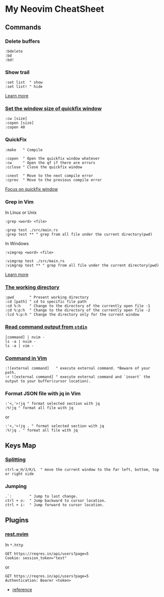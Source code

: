 # My Neovim CheatSheet

## Commands

### Delete buffers

```plain
:bdelete
:bd
:bd!
```

### Show trail

```plain
:set list  " show
:set list! " hide
```

[Learn more](https://vi.stackexchange.com/questions/31811/neovim-lua-config-how-to-append-to-listchars)

### [Set the window size of quickfix window](https://stackoverflow.com/questions/42217825/vim-how-to-set-the-window-size-of-quickfix-window)

```plain
:cw [size]
:copen [size]
:copen 40
```

### QuickFix

```plain
:make   " Compile

:copen  " Open the quickfix window whatever
:cw     " Open the qf if there are errors
:cclose " Close the quickfix window

:cnext  " Move to the next compile error
:cprev  " Move to the previous compile error
```

[Focus on quickfix window](https://www.reddit.com/r/vim/comments/hfovi6/how_can_i_keep_my_cursor_intact_in_quickfix_list/)

### Grep in Vim

In Linux or Unix

```plain
:grep <word> <file>

:grep test ./src/main.rs
:grep test ** " grep from all file under the current directory(pwd)
```

In Windows

```plain
:vimgrep <word> <file>

:vimgrep test ./src/main.rs
:vimgrep test ** " grep from all file under the current directory(pwd)
```

[Learn more](https://zhuanlan.zhihu.com/p/148280898)

### [The working directory](https://vim.fandom.com/wiki/Set_working_directory_to_the_current_file)

```plain
:pwd       " Present working directory
:cd [path] " cd to specific file path
:cd %:h    " Change to the directory of the currently open file -1
:cd %:p:h  " Change to the directory of the currently open file -2
:lcd %:p:h " Change the directory only for the current window
```

### [Read command output from `stdin`](https://askubuntu.com/questions/510890/how-do-i-redirect-command-output-to-vim-in-bash)

```plain
[command] | nvim -
ls -a | nvim -
ls -a | vim -
```

### [Command in Vim](http://www.study-area.org/tips/vim/Vim-8.html#shell)

```plain
:![external command]   " execute external command. *Beware of your path. 
:r ![external command] " execute external command and `insert` the output to your buffer(cursor location).
```

### Format JSON file with jq in Vim

```plain
:'<,'>!jq " format selected section with jq
:%!jq " format all file with jq
```

or

```plain
:'<,'>!jq . " format selected section with jq
:%!jq . " format all file with jq
```

## Keys Map

### [Splitting](https://stackoverflow.com/a/7982215)

```console
ctrl-w_H/J/K/L  " move the current window to the far left, bottom, top or right side
```

### Jumping

```plain
.`:        " Jump to last change.
ctrl + o:  " Jump backward to cursor location.
ctrl + i:  " Jump forward to cursor location.
```

## Plugins

### [rest.nvim](https://github.com/rest-nvim/rest.nvim)

In `*.http`

```plain
GET https://reqres.in/api/users?page=5
Cookie: session_token="test"
```

or

```plain
GET https://reqres.in/api/users?page=5
Authentication: Bearer <token>
```

- [reference](https://github.com/rest-nvim/rest.nvim/issues/98)
